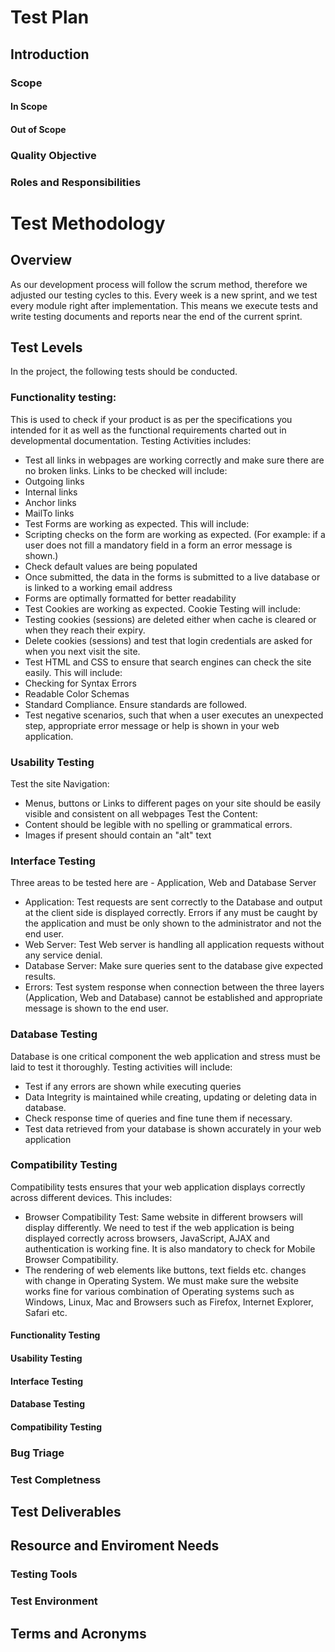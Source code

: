 # Test Plan

## Introduction

<!--About this document-->

### Scope

<!--TABLE-->

#### In Scope

<!--TABLE-->

#### Out of Scope

<!--TEXT-->

### Quality Objective

<!--TEXT-->

### Roles and Responsibilities

<!--TEXT-->

# Test Methodology

## Overview

As our development process will follow the scrum method, therefore we adjusted our testing cycles to this. Every week is a new sprint, and we test every module right after implementation. This means we execute tests and write testing documents and reports near the end of the current sprint.

## Test Levels

In the project, the following tests should be conducted.

###	Functionality testing:

This is used to check if your product is as per the specifications you intended for it as well as the functional requirements charted out in developmental documentation. Testing Activities includes:
- Test all links in webpages are working correctly and make sure there are no broken links.
Links to be checked will include:
- Outgoing links
- Internal links
- Anchor links
- MailTo links
- Test Forms are working as expected. This will include:
- Scripting checks on the form are working as expected. (For example: if a user does not fill a mandatory field in a form an error message is shown.)
- Check default values are being populated
- Once submitted, the data in the forms is submitted to a live database or is linked to a working email address
- Forms are optimally formatted for better readability
- Test Cookies are working as expected. Cookie Testing will include:
- Testing cookies (sessions) are deleted either when cache is cleared or when they reach their expiry.
- Delete cookies (sessions) and test that login credentials are asked for when you next visit the site.
- Test HTML and CSS to ensure that search engines can check the site easily. This will include:
- Checking for Syntax Errors
- Readable Color Schemas
- Standard Compliance. Ensure standards are followed.
- Test negative scenarios, such that when a user executes an unexpected step, appropriate error message or help is shown in your web application.

###	Usability Testing

Test the site Navigation:
- Menus, buttons or Links to different pages on your site should be easily visible and consistent on all webpages
Test the Content:
- Content should be legible with no spelling or grammatical errors.
- Images if present should contain an "alt" text

###	Interface Testing

Three areas to be tested here are - Application, Web and Database Server
- Application: Test requests are sent correctly to the Database and output at the client side is displayed correctly. Errors if any must be caught by the application and must be only shown to the administrator and not the end user.
- Web Server: Test Web server is handling all application requests without any service denial.
- Database Server: Make sure queries sent to the database give expected results.
- Errors: Test system response when connection between the three layers (Application, Web and Database) cannot be established and appropriate message is shown to the end user.

###	Database Testing

Database is one critical component the web application and stress must be laid to test it thoroughly. Testing activities will include:
- Test if any errors are shown while executing queries
- Data Integrity is maintained while creating, updating or deleting data in database.
- Check response time of queries and fine tune them if necessary.
- Test data retrieved from your database is shown accurately in your web application

###	Compatibility Testing

Compatibility tests ensures that your web application displays correctly across different devices. This includes:
- Browser Compatibility Test: Same website in different browsers will display differently. We need to test if the web application is being displayed correctly across browsers, JavaScript, AJAX and authentication is working fine. It is also mandatory to check for Mobile Browser Compatibility.
- The rendering of web elements like buttons, text fields etc. changes with change in Operating System. We must make sure the website works fine for various combination of Operating systems such as Windows, Linux, Mac and Browsers such as Firefox, Internet Explorer, Safari etc.

#### Functionality Testing

<!--TEXT-->

#### Usability Testing

<!--TEXT-->

#### Interface Testing

<!--TEXT-->

#### Database Testing

<!--TEXT-->

#### Compatibility Testing

<!--TEXT-->

### Bug Triage

<!--TEXT-->

### Test Completness

<!--TEXT-->

## Test Deliverables

<!--TEXT-->

## Resource and Enviroment Needs

### Testing Tools

<!--TIBI MEGÍRJA-->

### Test Environment

## Terms and Acronyms

<!--TABLE-->